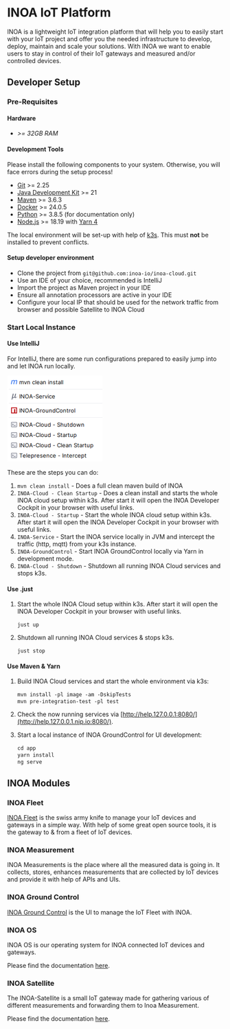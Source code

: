 # INOA IoT Platform

INOA is a lightweight IoT integration platform that
will help you to easily start with your IoT project and offer you the needed infrastructure to develop, deploy, maintain
and scale your solutions. With INOA we want to enable users to stay in control of their IoT gateways and measured and/or
controlled devices.

## Developer Setup

### Pre-Requisites

#### Hardware

* *>= 32GB RAM*

#### Development Tools

Please install the following components to your system. Otherwise, you will face errors during the setup process!

* [Git](https://git-scm.com/) >= 2.25
* [Java Development Kit](https://openjdk.org/install/) >= 21
* [Maven](https://maven.apache.org/) >= 3.6.3
* [Docker](https://www.docker.com/) >= 24.0.5
* [Python](https://www.python.org/) >= 3.8.5 (for documentation only)
* [Node.js](https://nodejs.org/en/download/package-manager) >= 18.19 with [Yarn 4](https://yarnpkg.com/getting-started/install)

The local environment will be set-up with help of [k3s](https://k3s.io/). This must **not** be installed to prevent conflicts.

#### Setup developer environment

* Clone the project from `git@github.com:inoa-io/inoa-cloud.git`
* Use an IDE of your choice, recommended is IntelliJ
* Import the project as Maven project in your IDE
* Ensure all annotation processors are active in your IDE
* Configure your local IP that should be used for the network traffic from browser and possible Satellite to INOA Cloud

### Start Local Instance

#### Use IntelliJ

For IntelliJ, there are some run configurations prepared to easily jump into and let INOA run locally.

![intellij-run](docs/assets/intellij-run.png)

These are the steps you can do:

1. `mvn clean install` - Does a full clean maven build of INOA
2. `INOA-Cloud - Clean Startup` - Does a clean install and starts the whole INOA cloud setup within k3s. After start it will open the INOA Developer Cockpit in your browser with useful links.
3. `INOA-Cloud - Startup` - Start the whole INOA cloud setup within k3s. After start it will open the INOA Developer Cockpit in your browser with useful links.
4. `INOA-Service` - Start the INOA service locally in JVM and intercept the traffic (http, mqtt) from your k3s instance.
5. `INOA-GroundControl` - Start INOA GroundControl locally via Yarn in development mode.
6. `INOA-Cloud - Shutdown` - Shutdown all running INOA Cloud services and stops k3s.

#### Use .just

1. Start the whole INOA Cloud setup within k3s. After start it will open the INOA Developer Cockpit in your browser with useful links.

   ```shell
   just up
   ```

2. Shutdown all running INOA Cloud services & stops k3s.

   ```shell
   just stop
   ```

#### Use Maven & Yarn

1. Build INOA Cloud services and start the whole environment via k3s:

   ```shell
   mvn install -pl image -am -DskipTests
   mvn pre-integration-test -pl test
   ```

2. Check the now running services via [http://help.127.0.0.1:8080/](http://help.127.0.0.1.nip.io:8080/).
3. Start a local instance of INOA GroundControl for UI development:

   ```shell
   cd app
   yarn install
   ng serve
   ```

## INOA Modules

### INOA Fleet

[INOA Fleet](service/README.md) is the swiss army knife to manage your IoT devices and gateways in a simple way. With help of some great open
source tools, it is the gateway to & from a fleet of IoT devices.

### INOA Measurement

INOA Measurements is the place where all the measured data is going in. It collects, stores, enhances measurements that
are collected by IoT devices and provide it with help of APIs and UIs.

### INOA Ground Control

[INOA Ground Control](app/README.md) is the UI to manage the IoT Fleet with INOA.

### INOA OS

INOA OS is our operating system for INOA connected IoT devices and gateways.

Please find the documentation [here](https://inoa-io.github.io/inoa-os-esp32/).

### INOA Satellite

The INOA-Satellite is a small IoT gateway made for gathering various of different measurements and forwarding them to Inoa
Measurement.

Please find the documentation [here](https://inoa-io.github.io/satellite/).
